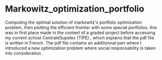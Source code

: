 # Markowitz_optimization_portfolio
Computing the optimal solution of markowitz's portfolio optimization problem, then plotting the efficient frontier with some special portfolios.
this was in first place made in the context of a graded project before accessing my current school CentraleSupelec (TIPE) , which explains that the pdf file
is written in French. 
The pdf file contains an additionnal part where I introduced a new optimization problem where social responsability is taken into consideration .
